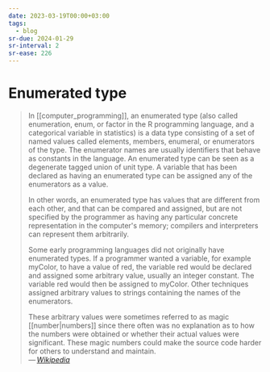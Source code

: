 ```yaml
---
date: 2023-03-19T00:00+03:00
tags:
  - blog
sr-due: 2024-01-29
sr-interval: 2
sr-ease: 226
---
```


# Enumerated type

> In [[computer_programming]], an enumerated type (also called enumeration,
> enum, or factor in the R programming language, and a categorical variable in
> statistics) is a data type consisting of a set of named values called
> elements, members, enumeral, or enumerators of the type. The enumerator names
> are usually identifiers that behave as constants in the language. An
> enumerated type can be seen as a degenerate tagged union of unit type. A
> variable that has been declared as having an enumerated type can be assigned
> any of the enumerators as a value.
>
> In other words, an enumerated type has values that are different from each
> other, and that can be compared and assigned, but are not specified by the
> programmer as having any particular concrete representation in the computer's
> memory; compilers and interpreters can represent them arbitrarily.
>
> Some early programming languages did not originally have enumerated types. If
> a programmer wanted a variable, for example myColor, to have a value of red,
> the variable red would be declared and assigned some arbitrary value, usually
> an integer constant. The variable red would then be assigned to myColor. Other
> techniques assigned arbitrary values to strings containing the names of the
> enumerators.
>
> These arbitrary values were sometimes referred to as magic [[number|numbers]]
> since there often was no explanation as to how the numbers were obtained or
> whether their actual values were significant. These magic numbers could make
> the source code harder for others to understand and maintain.\
> — <cite>[Wikipedia](https://en.wikipedia.org/wiki/Enumerated_type)</cite>
